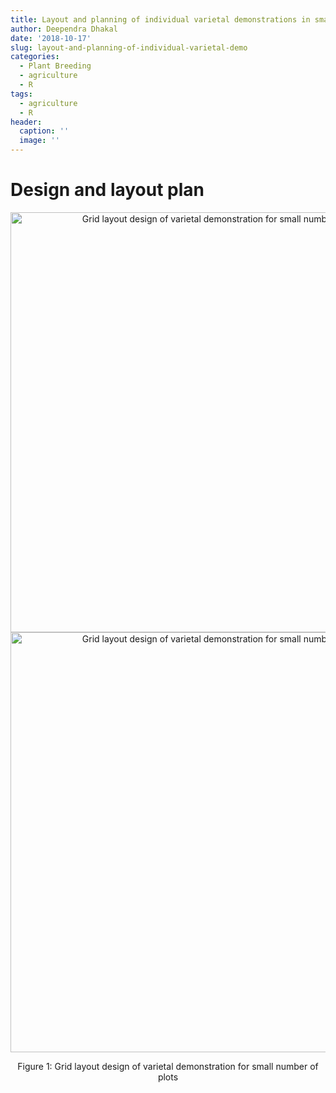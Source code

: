 ```yaml
---
title: Layout and planning of individual varietal demonstrations in small areas
author: Deependra Dhakal
date: '2018-10-17'
slug: layout-and-planning-of-individual-varietal-demo
categories:
  - Plant Breeding
  - agriculture
  - R
tags:
  - agriculture
  - R
header:
  caption: ''
  image: ''
---
```




# Design and layout plan

<div class="figure" style="text-align: center">
<img src="{{< blogdown/postref >}}index_files/figure-html/grid-displaying-1.png" alt="Grid layout design of varietal demonstration for small number of plots" width="672" /><img src="{{< blogdown/postref >}}index_files/figure-html/grid-displaying-2.png" alt="Grid layout design of varietal demonstration for small number of plots" width="672" />
<p class="caption">Figure 1: Grid layout design of varietal demonstration for small number of plots</p>
</div>
